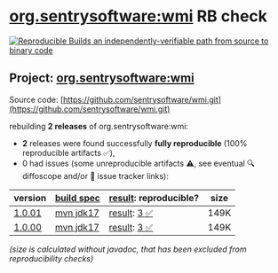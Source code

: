 [org.sentrysoftware:wmi](https://central.sonatype.com/artifact/org.sentrysoftware/wmi/versions) RB check
=======

[![Reproducible Builds](https://reproducible-builds.org/images/logos/rb.svg) an independently-verifiable path from source to binary code](https://reproducible-builds.org/)

## Project: [org.sentrysoftware:wmi](https://central.sonatype.com/artifact/org.sentrysoftware/wmi/versions)

Source code: [https://github.com/sentrysoftware/wmi.git](https://github.com/sentrysoftware/wmi.git)

rebuilding **2 releases** of org.sentrysoftware:wmi:
- **2** releases were found successfully **fully reproducible** (100% reproducible artifacts :white_check_mark:),
- 0 had issues (some unreproducible artifacts :warning:, see eventual :mag: diffoscope and/or :memo: issue tracker links):

| version | [build spec](/BUILDSPEC.md) | [result](https://reproducible-builds.org/docs/jvm/): reproducible? | size |
| -- | --------- | ------ | -- |
| [1.0.01](https://central.sonatype.com/artifact/org.sentrysoftware/wmi/1.0.01/pom) | [mvn jdk17](wmi-1.0.01.buildspec) | [result](wmi-1.0.01.buildinfo): [3 :white_check_mark: ](wmi-1.0.01.buildcompare) | 149K |
| [1.0.00](https://central.sonatype.com/artifact/org.sentrysoftware/wmi/1.0.00/pom) | [mvn jdk17](wmi-1.0.00.buildspec) | [result](wmi-1.0.00.buildinfo): [3 :white_check_mark: ](wmi-1.0.00.buildcompare) | 149K |

<i>(size is calculated without javadoc, that has been excluded from reproducibility checks)</i>
